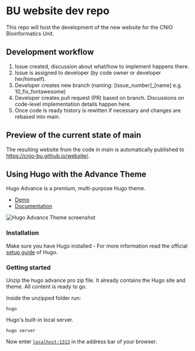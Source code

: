 # BU website dev repo

This repo will host the development of the new website for the CNIO
Bioinformatics Unit.

## Development workflow

1. Issue created, discussion about what/how to implement happens there.
2. Issue is assigned to developer (by code owner or developer her/himself).
3. Developer creates new branch (naming: [issue\_number]\_[name] e.g.
   10\_fix\_fontawesome)
4. Developer creates pull request (PR) based on branch. Discussions on
   code-level implementation details happen here.
5. Once code is ready history is rewitten if necessary and changes are rebased
   into main.

## Preview of the current state of main

The resulting website from the code in main is automatically published to
https://cnio-bu.github.io/website/.

## Using Hugo with the Advance Theme

Hugo Advance is a premium, multi-purpose Hugo theme.

- [Demo](https://hugo-advance.netlify.app/)
- [Documentation](https://www.zerostatic.io/docs/hugo-advance)

![Hugo Advance Theme screenshot](https://www.zerostatic.io/theme/hugo-advance/hugo-advance-screenshot.png)

### Installation

Make sure you have Hugo installed - For more information read the official [setup guide](//gohugo.io/overview/installing/) of Hugo.

### Getting started

Unzip the hugo advance pro zip file. It already contains the Hugo site and theme. All content is ready to go.

Inside the unzipped folder run:

```
hugo
```

Hugo's built-in local server.

```
hugo server
```

Now enter [`localhost:1313`](http://localhost:1313) in the address bar of your browser.
